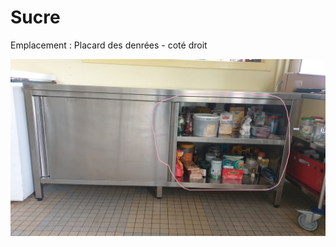 # Sucre

Emplacement : Placard des denrées - coté droit

![placarddenreedroit.jpg](/placarddenreedroit.jpg)
